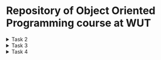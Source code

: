 # Repository of Object Oriented Programming course at WUT

<details>
<summary>Task 2</summary>
Obliczanie miejsca zerowego funkcji

</details>

<details>
<summary>Task 3</summary>
class Complex_number

</details>

<details>
<summary>Task 4</summary>

Napisać klasę Lista przechowującą elementy typu T o maksymalnej pojemności N
</details>

